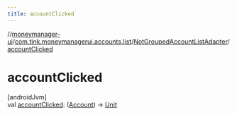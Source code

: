 ```yaml
---
title: accountClicked
---
```

//[moneymanager-ui](../../../index.html)/[com.tink.moneymanagerui.accounts.list](../index.html)/[NotGroupedAccountListAdapter](index.html)/[accountClicked](account-clicked.html)



# accountClicked



[androidJvm]\
val [accountClicked](account-clicked.html): ([Account](../../com.tink.model.account/-account/index.html)) -&gt; [Unit](https://kotlinlang.org/api/latest/jvm/stdlib/kotlin/-unit/index.html)





